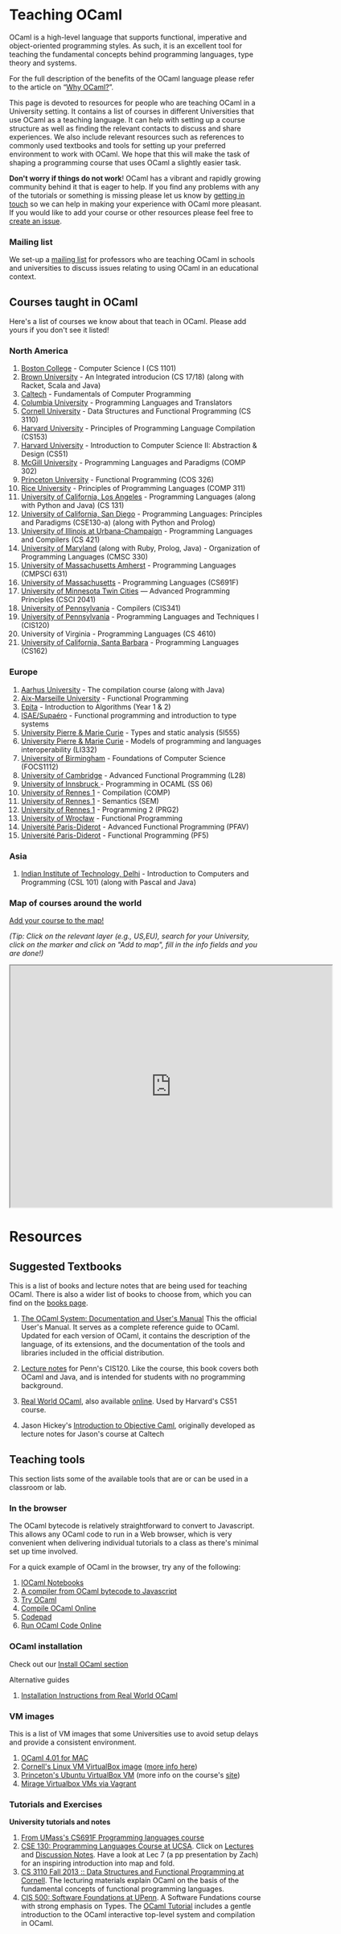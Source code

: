 <!-- ((! set title Teaching OCaml !)) ((! set learn !)) -->

# Teaching OCaml

OCaml is a high-level language that supports functional, imperative
and object-oriented programming styles. As such, it is an excellent
tool for teaching the fundamental concepts behind programming
languages, type theory and systems.

For the full description of the benefits of the OCaml language
please refer to the article on
“[Why OCaml?](https://dev.realworldocaml.org/prologue.html#why-ocaml)”.

This page is devoted to resources for people who are teaching OCaml in
a University setting. It contains a list of courses in different
Universities that use OCaml as a teaching language. It can help with
setting up a course structure as well as finding the relevant contacts
to discuss and share experiences. We also include relevant resources
such as references to commonly used textbooks and tools for
setting up your preferred environment to work with OCaml. We hope that
this will make the task of shaping a programming course that uses
OCaml a slightly easier task.

**Don't worry if things do not work**! OCaml has a vibrant and rapidly
  growing community behind it that is eager to help. If you find any
  problems with any of the tutorials or something is missing please
  let us know by
  [getting in touch](http://lists.ocaml.org/listinfo/teaching) so we
  can help in making your experience with OCaml more pleasant. If you
  would like to add your course or other resources please feel free to
  [create an issue](https://github.com/ocaml/ocaml.org/issues/new).

### Mailing list
We set-up a [mailing list](http://lists.ocaml.org/listinfo/teaching) for professors who are teaching OCaml in schools and universities to discuss issues relating to using OCaml in an educational context.

## Courses taught in OCaml

Here's a list of courses we know about that teach in OCaml.
Please add yours if you don't see it listed!

### North America

1. [Boston College](http://www.cs.bc.edu/~muller/teaching/cs1101/s16/) - Computer Science I (CS 1101)
1. [Brown University](http://cs.brown.edu/courses/cs017/) - An Integrated introducion (CS 17/18)  (along with Racket, Scala and Java)
1. [Caltech](http://users.cms.caltech.edu/~mvanier/) - Fundamentals of Computer Programming
1. [Columbia University](http://www1.cs.columbia.edu/~sedwards/classes/2014/w4115-fall/index.html) - Programming Languages and Translators
1. [Cornell University](http://www.cs.cornell.edu/courses/cs3110/2016fa/) - Data Structures and Functional Programming (CS 3110)
1. [Harvard University](http://people.fas.harvard.edu/~lib153/) - Principles of Programming Language Compilation (CS153)
1. [Harvard University](http://www.fas.harvard.edu/~cs51) - Introduction to Computer Science II: Abstraction & Design (CS51)
1. [McGill University](http://www.cs.mcgill.ca/~bpientka/cs302/) - Programming Languages and Paradigms (COMP 302)
1. [Princeton University](http://www.cs.princeton.edu/courses/archive/fall14/cos326/) - Functional Programming (COS 326)
1. [Rice University](http://www.cs.rice.edu/~javaplt/311/info.html) - Principles of Programming Languages (COMP 311)
1. [University of California, Los Angeles](http://www.registrar.ucla.edu/schedule/subdet.aspx?term=14F&srs=187510200) - Programming Languages (along with Python and Java) (CS 131)
1. [University of California, San Diego](http://cseweb.ucsd.edu/classes/wi14/cse130-a/) - Programming Languages: Principles and Paradigms (CSE130-a)  (along with Python and Prolog)
1. [University of Illinois at Urbana-Champaign](https://courses.engr.illinois.edu/cs421/fa2014/) - Programming Languages and Compilers (CS 421)
1. [University of Maryland](https://www.cs.umd.edu/class/fall2014/cmsc330/) (along with Ruby, Prolog, Java) - Organization of Programming Languages (CMSC 330)
1. [University of Massachusetts Amherst](https://people.cs.umass.edu/~arjun/main/teaching/631/) - Programming Languages (CMPSCI 631)
1. [University of Massachusetts](http://people.cs.umass.edu/~arjun/courses/cs691f/) - Programming Languages (CS691F)
1. [University of Minnesota Twin Cities](https://www-users.cs.umn.edu/~kauffman/2041/syllabus.html)
   — Advanced Programming Principles (CSCI 2041)
1. [University of Pennsylvania](http://www.cis.upenn.edu/~cis341/current/) - Compilers  (CIS341)
1. [University of Pennsylvania](http://www.seas.upenn.edu/~cis120/current/) - Programming Languages and Techniques I (CIS120)
1. University of Virginia - Programming Languages (CS 4610)
1. [University of California, Santa Barbara](https://github.com/fredfeng/CS162) - Programming Languages (CS162)


### Europe

1. [Aarhus University](https://kursuskatalog.au.dk/en/course/100489/Compilation) - The compilation course (along with Java)
1. [Aix-Marseille University](http://assert-false.net/callcc/Guyslain/Teaching/ProgFonc/index) - Functional Programming
1. [Epita](http://epita.fr/) - Introduction to Algorithms (Year 1 & 2)
1. [ISAE/Supaéro](http://supaero.isae.fr/en) - Functional programming and introduction to type systems
1. [University Pierre & Marie Curie](http://www-apr.lip6.fr/~chaillou/Public/enseignement/2014-2015/tas/) - Types and static analysis (5I555)
1. [University Pierre & Marie Curie](http://www-licence.ufr-info-p6.jussieu.fr/lmd/licence/2014/ue/LI332-2014oct/) - Models of programming and languages interoperability (LI332)
1. [University of Birmingham](https://sites.google.com/site/focs1112/) - Foundations of Computer Science (FOCS1112)
1. [University of Cambridge](http://www.cl.cam.ac.uk/teaching/1415/L28/) - Advanced Functional Programming (L28)
1. [University of Innsbruck ](http://cl-informatik.uibk.ac.at/teaching/ss06/ocaml/schedule.php) -  Programming in OCAML (SS 06)
1. [University of Rennes 1](http://etudes.univ-rennes1.fr/masterInformatique/themes/PremiereAnnee/Programme/COMP) - Compilation (COMP)
1. [University of Rennes 1](http://etudes.univ-rennes1.fr/masterInformatique/themes/PremiereAnnee/Programme/SEM) - Semantics (SEM)
1. [University of Rennes 1](https://etudes.univ-rennes1.fr/licenceInformatique/themes/OrganisationEtudes/L3info/Programme) - Programming 2 (PRG2)
1. [University of Wrocław](http://www.ii.uni.wroc.pl/~lukstafi/pmwiki/index.php?n=Functional.Functional) - Functional Programming
1. [Université Paris-Diderot](http://www.dicosmo.org/CourseNotes/pfav/) - Advanced Functional Programming (PFAV)
1. [Université Paris-Diderot](http://www.pps.univ-paris-diderot.fr/~treinen/teaching/pf5/) - Functional Programming (PF5)

### Asia

1. [Indian Institute of Technology, Delhi](http://www.cse.iitd.ernet.in/~ssen/csl101/details.html) - Introduction to Computers and Programming (CSL 101) (along with Pascal and Java)

### Map of courses around the world

[Add your course to the map!](https://www.google.com/maps/d/edit?mid=zk8_K4G_usic.kkzYvEvqV44Q)

_(Tip: Click on the relevant layer (e.g., US,EU), search for your
University, click on the marker and click on "Add to map", fill in the
info fields and you are done!)_

<iframe src="https://www.google.com/maps/d/embed?mid=zk8_K4G_usic.kkzYvEvqV44Q" width="640" height="480"></iframe>


# Resources


## Suggested Textbooks


This is a list of books and lecture notes that are being used for
teaching OCaml. There is also a wider list of books to choose from, which you can find on the [books page](//ocaml.org/learn/books.html).

1. [The OCaml System: Documentation and User's Manual](/releases/latest/manual.html) This the official User's Manual. It serves as a complete reference guide to OCaml. Updated for each version of OCaml, it contains the description of the language, of its extensions, and the documentation of the tools and libraries included in the official distribution.

1. [Lecture notes](http://www.seas.upenn.edu/~cis120/current/notes/120notes.pdf)
   for Penn's CIS120.  Like the course, this book covers both OCaml
   and Java, and is intended for students with no programming
   background.
1. [Real World OCaml](http://shop.oreilly.com/product/0636920024743.do),
   also available [online](https://dev.realworldocaml.org).  Used by Harvard's CS51 course.
1. Jason Hickey's [Introduction to Objective Caml](http://courses.cms.caltech.edu/cs134/cs134b/book.pdf),
   originally developed as lecture notes for Jason's course at Caltech



## Teaching tools

This section lists some of the available tools that are or can be used in a classroom or lab.

### In the browser

The OCaml bytecode is relatively straightforward to convert to Javascript. This allows any OCaml code to run in a Web browser, which is very convenient when delivering individual tutorials to a class as there's minimal set up time involved.

For a quick example of OCaml in the browser, try any of the following:

1. [IOCaml Notebooks](https://github.com/andrewray/iocaml/blob/master/README.md)
1. [A compiler from OCaml bytecode to Javascript](http://ocsigen.github.io/js_of_ocaml/)
1. [Try OCaml](http://try.ocamlpro.com/)
1. [Compile OCaml Online](http://www.compileonline.com/compile_ocaml_online.php)
1. [Codepad](http://codepad.org/)
1. [Run OCaml Code Online](https://dbgr.cc/l/ocaml)


### OCaml installation

Check out our [Install OCaml section](//ocaml.org/docs/install.html)

Alternative guides

1. [Installation Instructions from Real World OCaml](https://github.com/realworldocaml/book/wiki/Installation-Instructions)


### VM images

This is a list of VM images that some Universities use to avoid setup
delays and provide a consistent environment.

1. [OCaml 4.01 for MAC](http://caml.inria.fr/pub/distrib/ocaml-4.01/ocaml-4.01.0-intel.dmg)
1. [Cornell's Linux VM VirtualBox image](https://cornell.app.box.com/s/acqwpvnidu5yq1osd8lb) ([more info here](http://www.cs.cornell.edu/courses/CS3110/2014sp/hw/0/ps0.pdf))
1. [Princeton's Ubuntu VirtualBox VM](http://www.cs.princeton.edu/~cos326/Ubuntu326.ova) (more info on the course's [site](http://www.cs.princeton.edu/courses/archive/fall14/cos326/resources.php))
1. [Mirage Virtualbox VMs via Vagrant](https://github.com/mirage/mirage-vagrant-vms)


### Tutorials and Exercises

**University tutorials and notes**

1. [From UMass's CS691F Programming languages course](http://people.cs.umass.edu/~arjun/courses/cs691f/assignments/ocaml-tutorial.html)
1. [CSE 130: Programming Languages Course at UCSA](http://cseweb.ucsd.edu/classes/wi11/cse130/). Click on [Lectures](http://cseweb.ucsd.edu/classes/wi11/cse130/) and [Discussion Notes](http://cseweb.ucsd.edu/classes/wi11/cse130/). Have a look at Lec 7 (a pp presentation by Zach) for an inspiring introduction into map and fold.
1. [CS 3110 Fall 2013 :: Data Structures and Functional Programming at Cornell](http://www.cs.cornell.edu/courses/cs3110/2013fa/lecture_notes.php). The lecturing materials explain OCaml on the basis of the fundamental concepts of functional programming languages.
1. [CIS 500: Software Foundations at UPenn](http://www.seas.upenn.edu/~cis500/cis500-f05/index.html). A Software Fundations course with strong emphasis on Types. The [OCaml Tutorial](http://www.seas.upenn.edu/~cis500/cis500-f05/resources/seas-ocaml.html) includes a gentle introduction to the OCaml interactive top-level system and compilation in OCaml.

